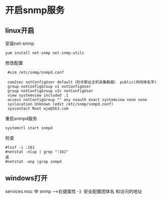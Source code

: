 # 开启snmp服务

## linux开启

安装net-snmp

```
yum install net-snmp net-snmp-utils  

```

修改配置

```shell
 #vim /etc/snmp/snmpd.conf
  
 com2sec notConfigUser default（吮许那台主机采集数据） public(共同体名字)
 group notConfigGroup v1 notConfigUser
 group notConfigGroup v2c notConfigUser
 view systemview included .1
 access notConfigGroup "" any noauth exact systemview none none
 syslocation Unknown (edit /etc/snmp/snmpd.conf)
 syscontact Root wjw@163.com
```

重启snmpd服务

```shell
systemctl start snmpd
```

检查

```
#lsof -i :161
#netstat -nlup | grep ":161" 
或
#netstat -anp |grep snmpd
```

## windows打开

services.msc 中 snmp -->右键属性 -》安全配置团体名 和访问的地址